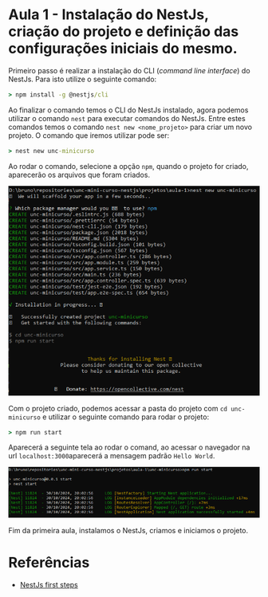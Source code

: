 # Aula 1 - Instalação do NestJs, criação do projeto e definição das configurações iniciais do mesmo.

Primeiro passo é realizar a instalação do CLI (_command line interface_) do NestJs. Para isto utilize o seguinte comando:

```cmd
> npm install -g @nestjs/cli
```

Ao finalizar o comando temos o CLI do NestJs instalado, agora podemos utilizar o comando `nest` para executar comandos do NestJs.
Entre estes comandos temos o comando `nest new <nome_projeto>` para criar um novo projeto. O comando que iremos utilizar pode ser:

```cmd
> nest new unc-minicurso
```

Ao rodar o comando, selecione a opção `npm`, quando o projeto for criado, aparecerão os arquivos que foram criados.

![Imagem da criação do projeto](../images/aula-1/1_projeto_criado.PNG)

Com o projeto criado, podemos acessar a pasta do projeto com `cd unc-minicurso` e utilizar o seguinte comando para rodar o projeto:

```cmd
> npm run start
```

Aparecerá a seguinte tela ao rodar o comand, ao acessar o navegador na url `localhost:3000`aparecerá a mensagem padrão `Hello World`.

![Imagem do comando de rodar](../images/aula-1/2_comand_projeto_rodar.PNG)

Fim da primeira aula, instalamos o NestJs, criamos e iniciamos o projeto.

# Referências
- [NestJs first steps](https://docs.nestjs.com/first-steps)
